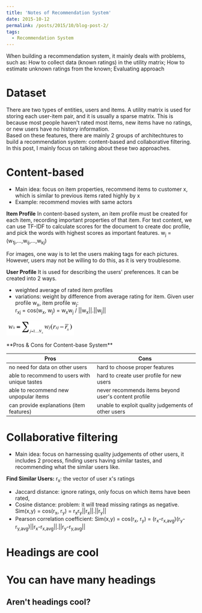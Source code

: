 ```yaml
---
title: 'Notes of Recommendation System'
date: 2015-10-12
permalink: /posts/2015/10/blog-post-2/
tags:
  - Recommendation System 
---
```

When building a recommendation system, it mainly deals with problems, such as: How to collect data (known ratings) in the utility matrix; How to estimate unknown ratings from the known; Evaluating approach 

Dataset
======
There are two types of entities, users and items. A utility matrix is used for storing each user-item pair, and it is usually a sparse matrix. This is because most people haven't rated most items, new items have no ratings, or new users have no history information.  
Based on these features, there are mainly 2 groups of architechtures to build a recommendation system: content-based and collaborative filtering. In this post, I mainly focus on talking about these two approaches. 

Content-based
======
  * Main idea: focus on item properties, recommend items to customer x, which is similar to previous items rated highly by x
  * Example: recommend movies with same actors

**Item Profile**
In content-based system, an item profile must be created for each item, recording important properties of that item. For text content, we can use TF-IDF to calculate scores for the document to create doc profile, and pick the words with highest scores as important features. w<sub>j</sub> = (w<sub>1j</sub>,...,w<sub>ij</sub>,...,w<sub>kj</sub>)

For images, one way is to let the users making tags for each pictures. However, users may not be willing to do this, as it is very troublesome.

**User Profile**
It is used for describing the users' preferences. It can be created into 2 ways. 
* weighted average of rated item profiles
* variations: weight by difference from average rating for item. Given user profile w<sub>x</sub>, item profile w<sub>j</sub>:       
r<sub>xj</sub> = cos(w<sub>x</sub>, w<sub>j</sub>) = w<sub>x</sub>w<sub>j</sub> / ||w<sub>x</sub>||.||w<sub>j</sub>||
<p float="left"><img src="/images/rs1.png" width="180" /></p>
**Pros & Cons for Content-base System**

| Pros                                | Cons   |                                                              
| --------                            | ------ | 
| no need for data on other users     | hard to choose proper features   |                       
| able to recommend to users with unique tastes    | hard to create user profile for new users   |                         
| able to recommend new unpopular items     | never recommends items beyond user's content profile   |                         
| can provide explanations (item features)   | unable to exploit quality judgements of other users   |                         

Collaborative filtering
======
  * Main idea: focus on harnessing quality judgements of other users, it includes 2 process, finding users having similar tastes, and recommending what the similar users like.

**Find Similar Users:** r<sub>x</sub>: the vector of user x's ratings
* Jaccard distance: ignore ratings, only focus on which items have been rated, 
* Cosine distance: problem: it will tread missing ratings as negative. 
Sim(x,y) = cos(r<sub>x</sub>, r<sub>y</sub>) = r<sub>x</sub>r<sub>y</sub>||r<sub>x</sub>||.||r<sub>y</sub>||
* Pearson correlation coefficient:
Sim(x,y) = cos(r<sub>x</sub>, r<sub>y</sub>) 
         = (r<sub>x</sub>-r<sub>x,avg</sub>)(r<sub>y</sub>-r<sub>y,avg</sub>)||r<sub>x</sub>-r<sub>x,avg</sub>||.||r<sub>y</sub>-r<sub>y,avg</sub>||



























Headings are cool
======

You can have many headings
======

Aren't headings cool?
------